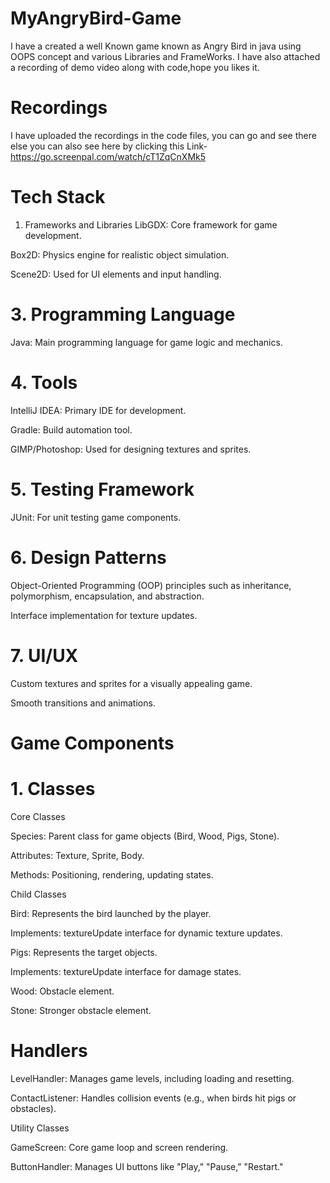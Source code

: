 
# MyAngryBird-Game
I have a created a well Known game known as Angry Bird in java using OOPS concept and various Libraries and FrameWorks. I have also attached a recording of demo video along with code,hope you likes it.
# Recordings
I have uploaded the recordings in the code files, you can go and see there else you can also see here by clicking this Link- https://go.screenpal.com/watch/cT1ZqCnXMk5

# Tech Stack
1. Frameworks and Libraries
LibGDX: Core framework for game development.

Box2D: Physics engine for realistic object simulation.

Scene2D: Used for UI elements and input handling.

# 3. Programming Language
Java: Main programming language for game logic and mechanics.

# 4. Tools
IntelliJ IDEA: Primary IDE for development.

Gradle: Build automation tool.

GIMP/Photoshop: Used for designing textures and sprites.

# 5. Testing Framework

JUnit: For unit testing game components.

# 6. Design Patterns

Object-Oriented Programming (OOP) principles such as inheritance, polymorphism, encapsulation, and abstraction.

Interface implementation for texture updates.

# 7. UI/UX

Custom textures and sprites for a visually appealing game.

Smooth transitions and animations.

# Game Components

# 1. Classes
Core Classes

Species: Parent class for game objects (Bird, Wood, Pigs, Stone).

Attributes: Texture, Sprite, Body.

Methods: Positioning, rendering, updating states.

Child Classes

Bird: Represents the bird launched by the player.

Implements: textureUpdate interface for dynamic texture updates.

Pigs: Represents the target objects.

Implements: textureUpdate interface for damage states.

Wood: Obstacle element.

Stone: Stronger obstacle element.

# Handlers
LevelHandler: Manages game levels, including loading and resetting.

ContactListener: Handles collision events (e.g., when birds hit pigs or obstacles).

Utility Classes

GameScreen: Core game loop and screen rendering.

ButtonHandler: Manages UI buttons like "Play," "Pause," "Restart."
